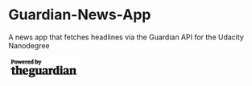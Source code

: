 # Guardian-News-App
A news app that fetches headlines via the Guardian API for the Udacity Nanodegree

![Powered by the Guardian](https://github.com/adriantache/Guardian-News-App/blob/master/app/src/main/res/drawable/powered_by_guardian.png)
